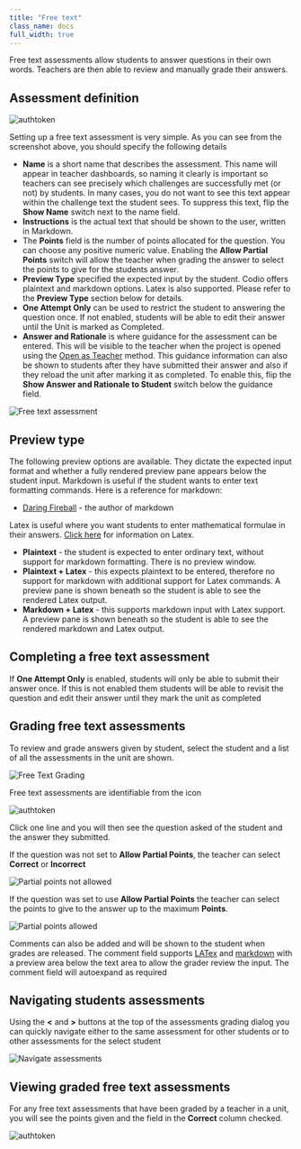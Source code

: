 ```yaml
---
title: "Free text"
class_name: docs
full_width: true
---
```



Free text assessments allow students to answer questions in their own words. Teachers are then able to review and manually grade their answers.

## Assessment definition

<img alt="authtoken" src="/img/docs/guides/assessment_free.png" class="simple"/>

Setting up a free text assessment is very simple. As you can see from the screenshot above, you should specify the following details

- **Name** is a short name that describes the assessment. This name will appear in teacher dashboards, so naming it clearly is important so teachers can see precisely which challenges are successfully met (or not) by students. In many cases, you do not want to see this text appear within the challenge text the student sees. To suppress this text, flip the **Show Name** switch next to the name field.
- **Instructions** is the actual text that should be shown to the user, written in Markdown.
- The **Points** field is the number of points allocated for the question. You can choose any positive numeric value. Enabling the **Allow Partial Points** switch will allow the teacher when grading the answer to select the points to give for the students answer.
- **Preview Type** specified the expected input by the student. Codio offers plaintext and markdown options. Latex is also supported. Please refer to the **Preview Type** section below for details.
- **One Attempt Only** can be used to restrict the student to answering the question once. If not enabled, students will be able to edit their answer until the Unit is marked as Completed.
- **Answer and Rationale** is where guidance for the assessment can be entered. This will be visible to the teacher when the project is opened using the [Open as Teacher](/docs/classes/unitmanagement/settings-info/teachersolutions) method. This guidance information can also be shown to students after they have submitted their answer and also if they reload the unit after marking it as completed. To enable this, flip the **Show Answer and Rationale to Student** switch below the guidance field.


<img alt="Free text assessment" src="/img/docs/guides/assessment_free.png" class="simple"/>

## Preview type
The following preview options are available. They dictate the expected input format and whether a fully rendered preview pane appears below the student input. Markdown is useful if the student wants to enter text formatting commands. 
Here is a reference for markdown:

- [Daring Fireball](http://daringfireball.net/projects/markdown/basics) - the author of markdown


Latex is useful where you want students to enter mathematical formulae in their answers. [Click here](/docs/content/authoring/page-edit/latex/) for information on Latex.

- **Plaintext** - the student is expected to enter ordinary text, without support for markdown formatting. There is no preview window.
- **Plaintext + Latex** - this expects plaintext to be entered, therefore no support for markdown with additional support for Latex commands. A preview pane is shown beneath so the student is able to see the rendered Latex output. 
- **Markdown + Latex** - this supports markdown input with Latex support. A preview pane is shown beneath so the student is able to see the rendered markdown and Latex output.

## Completing a free text assessment
If **One Attempt Only** is enabled, students will only be able to submit their answer once. If this is not enabled them students will be able to revisit the question and edit their answer until they mark the unit as completed

<a name="grading-free"></a>
## Grading free text assessments

To review and grade answers given by student, select the student and a list of all the assessments in the unit are shown.

<img alt="Free Text Grading" src="/img/docs/guides/freetext-grading.png" class="simple"/>

Free text assessments are identifiable from the icon

<img alt="authtoken" src="/img/docs/guides/freetexticon.png" class="simple"/>

Click one line and you will then see the question asked of the student and the answer they submitted.

If the question was not set to **Allow Partial Points**, the teacher can select **Correct** or **Incorrect**

<img alt="Partial points not allowed" src="/img/docs/guides/notpartial.png" class="simple"/>

If the question was set to use **Allow Partial Points** the teacher can select the points to give to the answer up to the maximum **Points**.

<img alt="Partial points allowed" src="/img/docs/guides/partial.png" class="simple"/>

Comments can also be added and will be shown to the student when grades are released. The comment field supports [LATex](/docs/content/authoring/page-edit/latex/) and [markdown](/docs/content/authoring/page-edit/edit/) with a preview area below the text area to allow the grader review the input. The comment field will autoexpand as required

<a name="freetextassessments"></a>
## Navigating students assessments

Using the **<** and **>** buttons at the top of the assessments grading dialog you can quickly navigate either to the same assessment for other students or to other assessments for the select student

<img alt="Navigate assessments" src="/img/docs/guides/freetext_navigate.png" class="simple"/>

## Viewing graded free text assessments

For any free text assessments that have been graded by a teacher in a unit, you will see the points given and the field in the **Correct** column checked.

<img alt="authtoken" src="/img/docs/guides/freetextanswer.png" class="simple"/>

